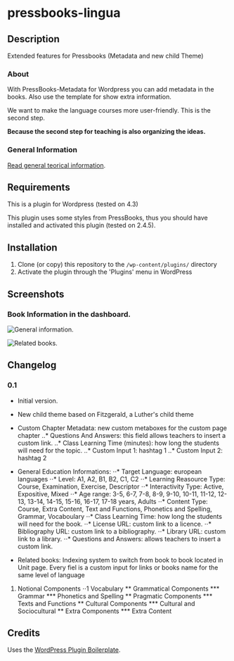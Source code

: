 # pressbooks-lingua

## Description
Extended features for Pressbooks (Metadata and new child Theme)

### About

With PressBooks-Metadata for Wordpress you can add metadata in the books. Also use the template for show extra information.

We want to make the language courses more user-friendly. This is the second step.

**Because the second step for teaching is also organizing the ideas.**

### General Information
[Read general teorical information](/README-general-information.md).


## Requirements
This is a plugin for Wordpress (tested on 4.3)

This plugin uses some styles from PressBooks, thus you should have installed and
activated this plugin (tested on 2.4.5).

## Installation

1. Clone (or copy) this repository to the `/wp-content/plugins/` directory
1. Activate the plugin through the 'Plugins' menu in WordPress

## Screenshots

### Book Information in the dashboard.
![General information.](assets/GeneralInformation.png)

![Related books.](assets/RelatedBooks.png)



## Changelog

### 0.1
* Initial version.

* New child theme based on Fitzgerald, a Luther's child theme

* Custom Chapter Metadata: new custom metaboxes for the custom page chapter
..* Questions And Answers: this field allows teachers to insert a custom link. 
..* Class Learning Time (minutes): how long the students will need for the topic.
..* Custom Input 1: hashtag 1 
..* Custom Input 2: hashtag 2

* General Education Informations:
⋅⋅* Target Language: european languages
⋅⋅* Level: A1, A2, B1, B2, C1, C2
⋅⋅* Learning Reasource Type: Course, Examination, Exercise, Descriptor
⋅⋅* Interactivity Type: Active, Expositive, Mixed
⋅⋅* Age range: 3-5, 6-7, 7-8, 8-9, 9-10, 10-11, 11-12, 12-13, 13-14, 14-15, 15-16, 16-17, 17-18 years, Adults
⋅⋅* Content Type: Course, Extra Content, Text and Functions, Phonetics and Spelling, Grammar, Vocaboulary
⋅⋅* Class Learning Time: how long the students will need for the book.
⋅⋅* License URL: custom link to a licence.
⋅⋅* Bibliography URL: custom link to a bibliography.
⋅⋅* Library URL: custom link to a library.
⋅⋅* Questions and Answers: allows teachers to insert a custom link. 


* Related books: Indexing system to switch from book to book located in Unit page. Every fiel is a custom input for links or books name for the same level of language
1. Notional Components
⋅⋅1 Vocabulary
** Grammatical Components
*** Grammar
*** Phonetics and Spelling
** Pragmatic Components
*** Texts and Functions
** Cultural Components
*** Cultural and Sociocultural
** Extra Components
*** Extra Content

## Credits

Uses the [WordPress Plugin Boilerplate](http://wppb.io/).
